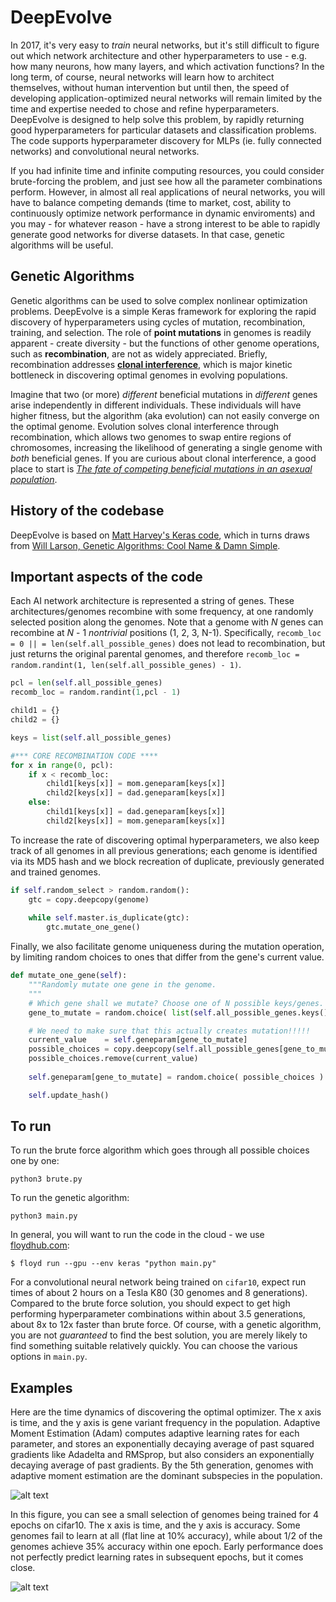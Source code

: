 # DeepEvolve 

In 2017, it's very easy to *train* neural networks, but it's still difficult to figure out which network architecture and other hyperparameters to use - e.g. how many neurons, how many layers, and which activation functions? In the long term, of course, neural networks will learn how to architect themselves, without human intervention but until then, the speed of developing application-optimized neural networks will remain limited by the time and expertise needed to chose and refine hyperparameters. DeepEvolve is designed to help solve this problem, by rapidly returning good hyperparameters for particular datasets and classification problems. The code supports hyperparameter discovery for MLPs (ie. fully connected networks) and convolutional neural networks.  

If you had infinite time and infinite computing resources, you could consider brute-forcing the problem, and just see how all the parameter combinations perform. However, in almost all real applications of neural networks, you will have to balance competing demands (time to market, cost, ability to continuously optimize network performance in dynamic enviroments) and you may - for whatever reason - have a strong interest to be able to rapidly generate good networks for diverse datasets. In that case, genetic algorithms will be useful. 

## Genetic Algorithms

Genetic algorithms can be used to solve complex nonlinear optimization problems. DeepEvolve is a simple Keras framework for exploring the rapid discovery of hyperparameters using cycles of mutation, recombination, training, and selection. The role of **point mutations** in genomes is readily apparent - create diversity - but the functions of other genome operations, such as **recombination**, are not as widely appreciated. Briefly, recombination addresses [**clonal interference**](https://en.wikipedia.org/wiki/Clonal_interference), which is major kinetic bottleneck in discovering optimal genomes in evolving populations. 

Imagine that two (or more) *different* beneficial mutations in *different* genes arise independently in different individuals. These individuals will have higher fitness, but the algorithm (aka evolution) can not easily converge on the optimal genome. Evolution solves clonal interference through recombination, which allows two genomes to swap entire regions of chromosomes, increasing the likelihood of generating a single genome with *both* beneficial genes. If you are curious about clonal interference, a good place to start is [*The fate of competing beneficial mutations in an asexual population*](https://link.springer.com/article/10.1023%2FA%3A1017067816551). 

## History of the codebase

DeepEvolve is based on [Matt Harvey's Keras code](https://github.com/harvitronix/neural-network-genetic-algorithm), which in turns draws from [Will Larson, Genetic Algorithms: Cool Name & Damn Simple](https://lethain.com/genetic-algorithms-cool-name-damn-simple/).

## Important aspects of the code

Each AI network architecture is represented a string of genes. These architectures/genomes recombine with some frequency, at one randomly selected position along the genomes. Note that a genome with *N* genes can recombine at *N* - 1 *nontrivial* positions (1, 2, 3, N-1). Specifically, ```recomb_loc = 0 || = len(self.all_possible_genes)``` does not lead to recombination, but just returns the original parental genomes, and therefore ```recomb_loc = random.randint(1, len(self.all_possible_genes) - 1)```. 

```python
pcl = len(self.all_possible_genes)
recomb_loc = random.randint(1,pcl - 1) 

child1 = {}
child2 = {}

keys = list(self.all_possible_genes)

#*** CORE RECOMBINATION CODE ****
for x in range(0, pcl):
    if x < recomb_loc:
        child1[keys[x]] = mom.geneparam[keys[x]]
        child2[keys[x]] = dad.geneparam[keys[x]]
    else:
        child1[keys[x]] = dad.geneparam[keys[x]]
        child2[keys[x]] = mom.geneparam[keys[x]]
```

To increase the rate of discovering optimal hyperparameters, we also keep track of all genomes in all previous generations; each genome is identified via its MD5 hash and we block recreation of duplicate, previously generated and trained genomes.  

```python
if self.random_select > random.random():
    gtc = copy.deepcopy(genome)
                
    while self.master.is_duplicate(gtc):
        gtc.mutate_one_gene()
```

Finally, we also facilitate genome uniqueness during the mutation operation, by limiting random choices to ones that differ from the gene's current value. 

```python
def mutate_one_gene(self):
    """Randomly mutate one gene in the genome.
    """
    # Which gene shall we mutate? Choose one of N possible keys/genes.
    gene_to_mutate = random.choice( list(self.all_possible_genes.keys()) )

    # We need to make sure that this actually creates mutation!!!!!
    current_value    = self.geneparam[gene_to_mutate]
    possible_choices = copy.deepcopy(self.all_possible_genes[gene_to_mutate])    
    possible_choices.remove(current_value)
            
    self.geneparam[gene_to_mutate] = random.choice( possible_choices )

    self.update_hash()
```

## To run

To run the brute force algorithm which goes through all possible choices one by one:

```python3 brute.py```

To run the genetic algorithm:

```python3 main.py```

In general, you will want to run the code in the cloud - we use [floydhub.com](http:floydhub.com):

```$ floyd run --gpu --env keras "python main.py"```

For a convolutional neural network being trained on `cifar10`, expect run times of about 2 hours on a Tesla K80 (30 genomes and 8 generations). Compared to the brute force solution, you should expect to get high performing hyperparameter combinations within about 3.5 generations, about 8x to 12x faster than brute force. Of course, with a genetic algorithm, you are not *guaranteed* to find the best solution, you are merely likely to find something suitable relatively quickly. You can choose the various options in ```main.py```.

## Examples

Here are the time dynamics of discovering the optimal optimizer. The x axis is time, and the y axis is gene variant frequency in the population. Adaptive Moment Estimation (Adam) computes adaptive learning rates for each parameter, and stores an exponentially decaying average of past squared gradients like Adadelta and RMSprop, but also considers an exponentially decaying average of past gradients. By the 5th generation, genomes with adaptive moment estimation are the dominant subspecies in the population. 

![alt text](https://github.com/jliphard/DeepEvolve/blob/726aaf3dfdc8d6d2c6bc64d3a55e3ab3023b29c7/Images/Optimizer.png "Optimizer kinetics")

In this figure, you can see a small selection of genomes being trained for 4 epochs on cifar10. The x axis is time, and the y axis is accuracy. Some genomes fail to learn at all (flat line at 10% accuracy), while about 1/2 of the genomes achieve 35% accuracy within one epoch. Early performance does not perfectly predict learning rates in subsequent epochs, but it comes close. 

![alt text](https://github.com/jliphard/DeepEvolve/blob/4f8cf547797b2263659f053e0824bf34b39e337a/Images/Evolve.png "Evolution kinetics")
